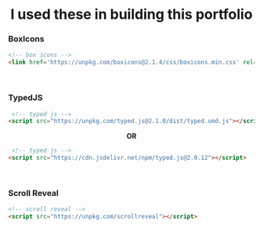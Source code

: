 <h1 align="center"> I used these in building this portfolio </h1>

### BoxIcons

```html
<!-- box icons -->
<link href='https://unpkg.com/boxicons@2.1.4/css/boxicons.min.css' rel='stylesheet'>
```
<br>

### TypedJS

```html
 <!-- typed js -->
<script src="https://unpkg.com/typed.js@2.1.0/dist/typed.umd.js"></script>
```
<p align="center"> <b>OR</b> </p>

```html
 <!-- typed js -->
<script src="https://cdn.jsdelivr.net/npm/typed.js@2.0.12"></script>
```

<br>

### Scroll Reveal

```html
<!-- scroll reveal -->
<script src="https://unpkg.com/scrollreveal"></script>
```
